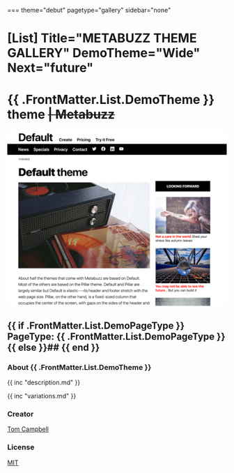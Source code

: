 ===
theme="debut"
pagetype="gallery"
sidebar="none"

[List]
Title="METABUZZ THEME GALLERY"
DemoTheme="Wide"
Next="future"
===

# **{{ .FrontMatter.List.DemoTheme }}** theme ~~| Metabuzz~~
[![Screen shot of theme](theme-1280x1024.png)](dark.html) 
  ## {{ if .FrontMatter.List.DemoPageType }} PageType: **{{ .FrontMatter.List.DemoPageType }}**{{ else }}## {{ end }}

### About {{ .FrontMatter.List.DemoTheme }}
{{ inc "description.md" }}

{{ inc "variations.md" }}

### Creator 
[Tom Campbell](https://metabuzz.com)

### License 
[MIT](https://metabuzz.com)


